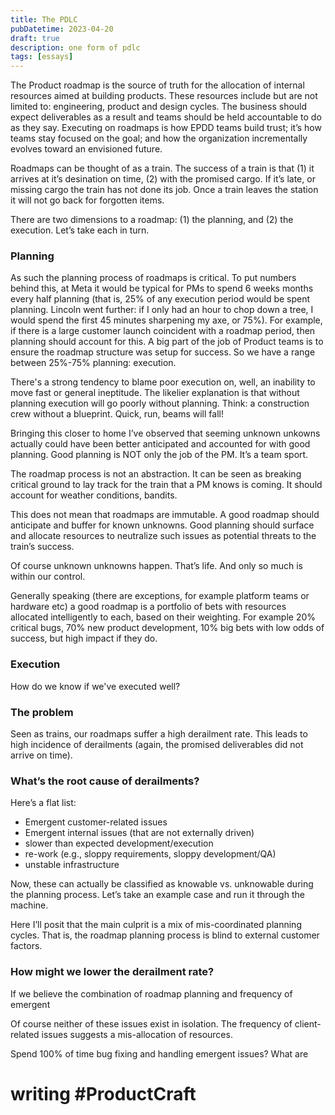 ```yaml
---
title: The PDLC
pubDatetime: 2023-04-20
draft: true
description: one form of pdlc
tags: [essays]
---
```


The Product roadmap is the source of truth for the allocation of internal resources aimed at building products. These resources include but are not limited to: engineering, product and design cycles. The business should expect deliverables as a result and teams should be held accountable to do as they say. Executing on roadmaps is how EPDD teams build trust; it’s how teams stay focused on the goal; and how the organization incrementally evolves toward an envisioned future.

Roadmaps can be thought of as a train. The success of a train is that (1) it arrives at it’s desination on time, (2) with the promised cargo. If it’s late, or missing cargo the train has not done its job. Once a train leaves the station it will not go back for forgotten items.

There are two dimensions to a roadmap: (1) the planning, and (2) the execution.
Let’s take each in turn.

### Planning

As such the planning process of roadmaps is critical. To put numbers behind this, at Meta it would be typical for PMs to spend 6 weeks months every half planning (that is, 25% of any execution period would be spent planning. Lincoln went further: if I only had an hour to chop down a tree, I would spend the first 45 minutes sharpening my axe, or 75%). For example, if there is a large customer launch coincident with a roadmap period, then planning should account for this. A big part of the job of Product teams is to ensure the roadmap structure was setup for success. So we have a range between 25%-75% planning: execution. 

There's a strong tendency to blame poor execution on, well, an inability to move fast or general ineptitude. The likelier explanation is that without planning execution will go poorly without planning. Think: a construction crew without a blueprint. Quick, run, beams will fall! 

Bringing this closer to home I’ve observed that seeming unknown unkowns actually could have been better anticipated and accounted for with good planning.
Good planning is NOT only the job of the PM. It’s a team sport.

The roadmap process is not an abstraction. It can be seen as breaking critical ground to lay track for the train that a PM knows is coming. It should account for weather conditions, bandits.  

This does not mean that roadmaps are immutable. A good roadmap should anticipate and buffer for known unknowns. Good planning should surface and allocate resources to neutralize such issues as potential threats to the train’s success.

Of course unknown unknowns happen. That’s life. And only so much is within our control.

Generally speaking (there are exceptions, for example platform teams or hardware etc) a good roadmap is a portfolio of bets with resources allocated intelligently to each, based on their weighting. For example 20% critical bugs, 70% new product development, 10% big bets with low odds of success, but high impact if they do.

### Execution

How do we know if we've executed well? 

### The problem

Seen as trains, our roadmaps suffer a high derailment rate. This leads to high incidence of derailments (again, the promised deliverables did not arrive on time).

### What’s the root cause of derailments?

Here’s a flat list:

- Emergent customer-related issues
- Emergent internal issues (that are not externally driven)
- slower than expected development/execution
- re-work (e.g., sloppy requirements, sloppy development/QA)
- unstable infrastructure

Now, these can actually be classified as knowable vs. unknowable during the planning process.
Let’s take an example case and run it through the machine.

Here I’ll posit that the main culprit is a mix of mis-coordinated planning cycles. That is, the roadmap planning process is blind to external customer factors.

### How might we lower the derailment rate?

If we believe the combination of roadmap planning and frequency of emergent

Of course neither of these issues exist in isolation. The frequency of client-related issues suggests a mis-allocation of resources.

Spend 100% of time bug fixing and handling emergent issues?
What are

# writing #ProductCraft
